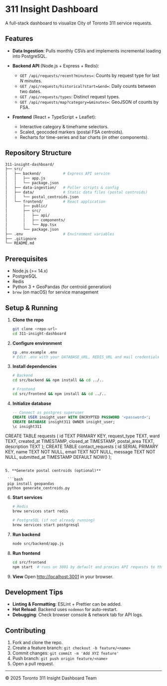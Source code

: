 # 311 Insight Dashboard

A full-stack dashboard to visualize City of Toronto 311 service requests.

## Features

* **Data Ingestion**: Pulls monthly CSVs and implements incremental loading into PostgreSQL.
* **Backend API** (Node.js + Express + Redis):

  * `GET /api/requests/recent?minutes=`: Counts by request type for last *N* minutes.
  * `GET /api/requests/historical?start=&end=`: Daily counts between two dates.
  * `GET /api/requests/types`: Distinct request types.
  * `GET /api/requests/map?category=&minutes=`: GeoJSON of counts by FSA.
* **Frontend** (React + TypeScript + Leaflet):

  * Interactive category & timeframe selectors.
  * Scaled, geocoded markers (postal FSA centroids).
  * Recharts for time-series and bar charts (in other components).

## Repository Structure

```bash
311-insight-dashboard/
├── src/
│   ├── backend/          # Express API service
│   │   ├── app.js
│   │   └── package.json
│   ├── data-ingestion/   # Poller scripts & config
│   ├── data/             # Static data files (postal centroids)
│   │   └── postal_centroids.json
│   └── frontend/         # React application
│       ├── public/
│       ├── src/
│       │   ├── api/
│       │   ├── components/
│       │   └── App.tsx
│       └── package.json
├── .env                  # Environment variables
├── .gitignore
└── README.md
```

## Prerequisites

* Node.js (>= 14.x)
* PostgreSQL
* Redis
* Python 3 + GeoPandas (for centroid generation)
* `brew` (on macOS) for service management

## Setup & Running

1. **Clone the repo**

   ```bash
   git clone <repo-url>
   cd 311-insight-dashboard
   ```

2. **Configure environment**

   ```bash
   cp .env.example .env
   # Edit .env with your DATABASE_URL, REDIS_URL and mail credentials
   ```

3. **Install dependencies**

   ```bash
   # Backend
   cd src/backend && npm install && cd ../..

   # Frontend
   cd src/frontend && npm install && cd ../..
   ```

4. **Initialize database**

   ```sql
   -- Connect as postgres superuser
   CREATE USER insight_user WITH ENCRYPTED PASSWORD '<password>';
   CREATE DATABASE insight311 OWNER insight_user;
   \c insight311
  CREATE TABLE requests (
    id TEXT PRIMARY KEY,
    request_type TEXT,
    ward TEXT,
    created_at TIMESTAMP,
    closed_at TIMESTAMP,
    postal_area TEXT,
    description TEXT
  );
  CREATE TABLE contact_requests (
    id SERIAL PRIMARY KEY,
    name TEXT NOT NULL,
    email TEXT NOT NULL,
    message TEXT NOT NULL,
    submitted_at TIMESTAMP DEFAULT NOW()
  );
  ```

5. **Generate postal centroids (optional)**

   ```bash
   pip install geopandas
   python generate_centroids.py
   ```

6. **Start services**

   ```bash
   # Redis
   brew services start redis

   # PostgreSQL (if not already running)
   brew services start postgresql
   ```

7. **Run backend**

   ```bash
   node src/backend/app.js
   ```

8. **Run frontend**

   ```bash
   cd src/frontend
   npm start  # runs on 3001 by default and proxies API requests to the backend
   ```

9. **View**
   Open [http://localhost:3001](http://localhost:3001) in your browser.

## Development Tips

* **Linting & Formatting**: ESLint + Prettier can be added.
* **Hot Reload**: Backend uses `nodemon` for auto-restart.
* **Debugging**: Check browser console & network tab for API logs.

## Contributing

1. Fork and clone the repo.
2. Create a feature branch: `git checkout -b feature/<name>`
3. Commit changes: `git commit -m 'Add XYZ feature'`
4. Push branch: `git push origin feature/<name>`
5. Open a pull request.

---

© 2025 Toronto 311 Insight Dashboard Team
